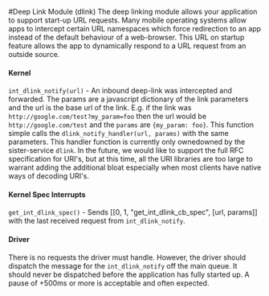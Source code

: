 #Deep Link Module (dlink)
The deep linking module allows your application to support start-up URL requests. Many mobile operating systems allow apps to intercept certain URL namespaces which force redirection to an app instead of the default behaviour of a web-browser. This URL on startup feature allows the app to dynamically respond to a URL request from an outside source.

#### Kernel
`int_dlink_notify(url)` - An inbound deep-link was intercepted and forwarded. The params are a javascript dictionary of the link parameters and
the url is the base url of the link.  E.g. if the link was `http://google.com/test?my_param=foo` then the url would be `http://google.com/test` and the
`params` are `{my_param: foo}`. This function simple calls the `dlink_notify_handler(url, params)` with the same
parameters. This handler function is currently only ownedowned by the sister-service `dlink`. In the future, we would
like to support the full RFC specification for URI's, but at this time, all the URI libraries are too large to warrant adding the additional bloat especially when
most clients have native ways of decoding URI's.

#### Kernel Spec Interrupts
`get_int_dlink_spec()` - Sends [[0, 1, "get_int_dlink_cb_spec", [url, params]] with the last received request from `int_dlink_notify`.

#### Driver
There is no requests the driver must handle. However, the driver should dispatch the message for the `int_dlink_notify` off the main queue. It should never be dispatched
before the application has fully started up. A pause of +500ms or more is acceptable and often expected.

